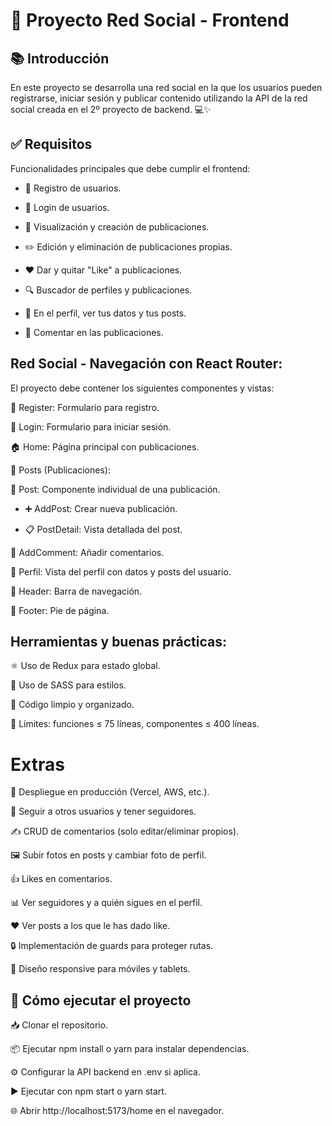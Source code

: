 # 🚀 Proyecto Red Social - Frontend

## 📚 Introducción
En este proyecto se desarrolla una red social en la que los usuarios pueden registrarse, iniciar sesión y publicar contenido utilizando la API de la red social creada en el 2º proyecto de backend. 💻✨

##  ✅ Requisitos

Funcionalidades principales que debe cumplir el frontend:

- 📝 Registro de usuarios.

- 🔐 Login de usuarios.

- 📰 Visualización y creación de publicaciones.

- ✏️ Edición y eliminación de publicaciones propias.

- ❤️ Dar y quitar "Like" a publicaciones.

- 🔍 Buscador de perfiles y publicaciones.

- 👤 En el perfil, ver tus datos y tus posts.

- 💬 Comentar en las publicaciones.

## Red Social - Navegación con React Router:

El proyecto debe contener los siguientes componentes y vistas:

📝 Register: Formulario para registro.

🔐 Login: Formulario para iniciar sesión.

🏠 Home: Página principal con publicaciones.

📄 Posts (Publicaciones):

📃 Post: Componente individual de una publicación.

- ➕ AddPost: Crear nueva publicación.

- 📋 PostDetail: Vista detallada del post.

💬 AddComment: Añadir comentarios.

👤 Perfil: Vista del perfil con datos y posts del usuario.

🧭 Header: Barra de navegación.

📜 Footer: Pie de página.

## Herramientas y buenas prácticas:

⚛️ Uso de Redux para estado global.

🎨 Uso de SASS para estilos.

🧹 Código limpio y organizado.

📏 Límites: funciones ≤ 75 líneas, componentes ≤ 400 líneas.

 # Extras

🚀 Despliegue en producción (Vercel, AWS, etc.).

🤝 Seguir a otros usuarios y tener seguidores.

✍️ CRUD de comentarios (solo editar/eliminar propios).

🖼️ Subir fotos en posts y cambiar foto de perfil.

👍 Likes en comentarios.

📊 Ver seguidores y a quién sigues en el perfil.

❤️ Ver posts a los que le has dado like.

🔒 Implementación de guards para proteger rutas.

📱 Diseño responsive para móviles y tablets.

##  🚀 Cómo ejecutar el proyecto

📥 Clonar el repositorio.

📦 Ejecutar npm install o yarn para instalar dependencias.

⚙️ Configurar la API backend en .env si aplica.

▶️ Ejecutar con npm start o yarn start.

🌐 Abrir http://localhost:5173/home en el navegador.
